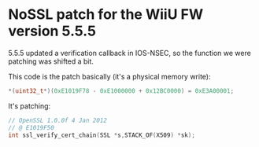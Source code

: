 # NoSSL patch for the WiiU FW version 5.5.5

5.5.5 updated a verification callback in IOS-NSEC, so the function we were patching was shifted a bit.

This code is the patch basically (it's a physical memory write):
```C
*(uint32_t*)(0xE1019F78 - 0xE1000000 + 0x12BC0000) = 0xE3A00001;
```

It's patching:

```C
// OpenSSL 1.0.0f 4 Jan 2012
// @ E1019F50
int ssl_verify_cert_chain(SSL *s,STACK_OF(X509) *sk);
```